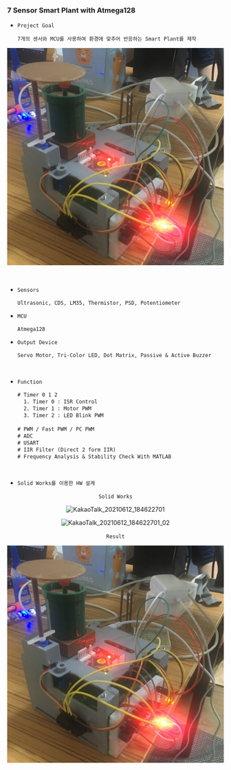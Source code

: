### 7 Sensor Smart Plant with Atmega128

- `Project Goal`

      7개의 센서와 MCU를 사용하여 환경에 맞추어 반응하는 Smart Plant를 제작

<div align="center">

![img_1.png](img_1.png)

</div>

<br>

- `Sensors` 
  
      Ultrasonic, CDS, LM35, Thermistor, PSD, Potentiometer

- `MCU` 

      Atmega128

- `Output Device`  

      Servo Motor, Tri-Color LED, Dot Matrix, Passive & Active Buzzer 

<br>

- `Function`

      # Timer 0 1 2 
        1. Timer 0 : ISR Control
        2. Timer 1 : Motor PWM
        3. Timer 2 : LED Blink PWM
      
      # PWM / Fast PWM / PC PWM
      # ADC
      # USART
      # IIR Filter (Direct 2 form IIR)
      # Frequency Analysis & Stability Check With MATLAB

<br>

- `Solid Works를 이용한 HW 설계`

<div align="center">

`Solid Works`

![KakaoTalk_20210612_184622701](https://user-images.githubusercontent.com/59076451/126521311-99b227b1-6c3d-4cd9-a3d8-5ebb454d8186.jpg)

![KakaoTalk_20210612_184622701_02](https://user-images.githubusercontent.com/59076451/126521310-7b98e16e-a7c4-47f8-9f33-2317a26c3fb4.jpg)

`Result`

![img.png](img.png)

</div>



